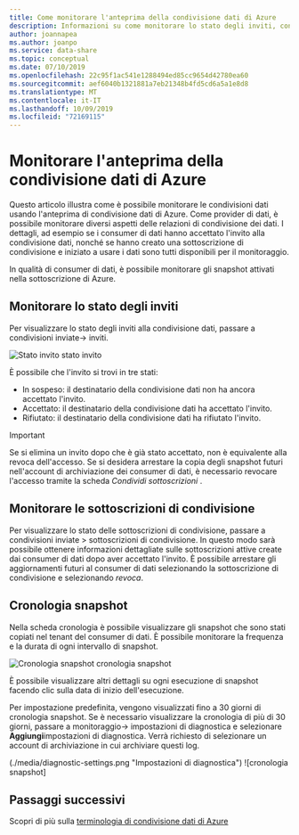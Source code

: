 ```yaml
---
title: Come monitorare l'anteprima della condivisione dati di Azure
description: Informazioni su come monitorare lo stato degli inviti, condividere le sottoscrizioni e la cronologia snapshot nell'anteprima della condivisione dati di Azure.
author: joannapea
ms.author: joanpo
ms.service: data-share
ms.topic: conceptual
ms.date: 07/10/2019
ms.openlocfilehash: 22c95f1ac541e1288494ed85cc9654d42780ea60
ms.sourcegitcommit: aef6040b1321881a7eb21348b4fd5cd6a5a1e8d8
ms.translationtype: MT
ms.contentlocale: it-IT
ms.lasthandoff: 10/09/2019
ms.locfileid: "72169115"
---
```

# <a name="monitor-azure-data-share-preview"></a>Monitorare l'anteprima della condivisione dati di Azure 

Questo articolo illustra come è possibile monitorare le condivisioni dati usando l'anteprima di condivisione dati di Azure. Come provider di dati, è possibile monitorare diversi aspetti delle relazioni di condivisione dei dati. I dettagli, ad esempio se i consumer di dati hanno accettato l'invito alla condivisione dati, nonché se hanno creato una sottoscrizione di condivisione e iniziato a usare i dati sono tutti disponibili per il monitoraggio. 

In qualità di consumer di dati, è possibile monitorare gli snapshot attivati nella sottoscrizione di Azure. 

## <a name="monitor-invitation-status"></a>Monitorare lo stato degli inviti

Per visualizzare lo stato degli inviti alla condivisione dati, passare a condivisioni inviate-> inviti. 

![](./media/invitation-status.png "Stato invito") stato invito 

È possibile che l'invito si trovi in tre stati:

* In sospeso: il destinatario della condivisione dati non ha ancora accettato l'invito.
* Accettato: il destinatario della condivisione dati ha accettato l'invito.
* Rifiutato: il destinatario della condivisione dati ha rifiutato l'invito.

> [!IMPORTANT]
> Se si elimina un invito dopo che è già stato accettato, non è equivalente alla revoca dell'accesso. Se si desidera arrestare la copia degli snapshot futuri nell'account di archiviazione dei consumer di dati, è necessario revocare l'accesso tramite la scheda *Condividi sottoscrizioni* . 

## <a name="monitor-share-subscriptions"></a>Monitorare le sottoscrizioni di condivisione

Per visualizzare lo stato delle sottoscrizioni di condivisione, passare a condivisioni inviate > sottoscrizioni di condivisione. In questo modo sarà possibile ottenere informazioni dettagliate sulle sottoscrizioni attive create dai consumer di dati dopo aver accettato l'invito. È possibile arrestare gli aggiornamenti futuri al consumer di dati selezionando la sottoscrizione di condivisione e selezionando *revoca*. 

## <a name="snapshot-history"></a>Cronologia snapshot 

Nella scheda cronologia è possibile visualizzare gli snapshot che sono stati copiati nel tenant del consumer di dati. È possibile monitorare la frequenza e la durata di ogni intervallo di snapshot. 

![](./media/sent-shares.png "Cronologia snapshot") cronologia snapshot 

È possibile visualizzare altri dettagli su ogni esecuzione di snapshot facendo clic sulla data di inizio dell'esecuzione. 

Per impostazione predefinita, vengono visualizzati fino a 30 giorni di cronologia snapshot. Se è necessario visualizzare la cronologia di più di 30 giorni, passare a monitoraggio-> impostazioni di diagnostica e selezionare **Aggiungi**impostazioni di diagnostica. Verrà richiesto di selezionare un account di archiviazione in cui archiviare questi log. 

(./media/diagnostic-settings.png "Impostazioni di diagnostica") ![cronologia snapshot] 

## <a name="next-steps"></a>Passaggi successivi 

Scopri di più sulla [terminologia di condivisione dati di Azure](terminology.md)